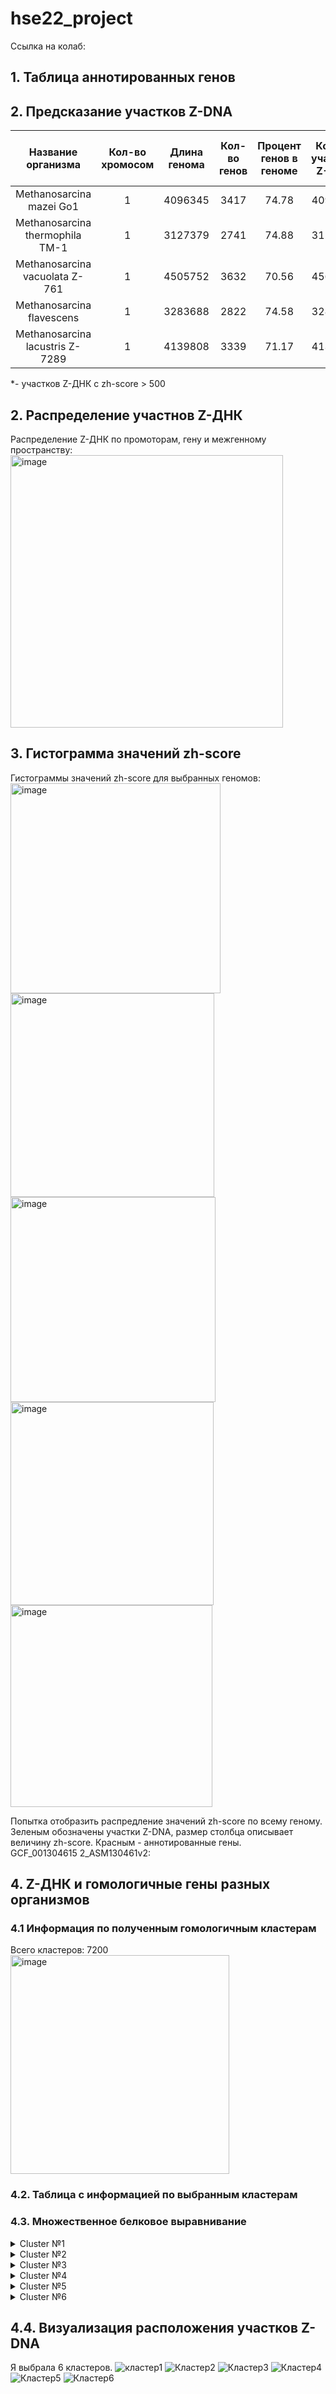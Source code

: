 # hse22_project
Ссылка на колаб:
## 1. Таблица аннотированных генов
## 2. Предсказание участков Z-DNA
|Название организма             |Кол-во хромосом|Длина генома|Кол-во генов |Процент генов в геноме |Кол-во участков Z-ДНК|Кол-во участков Z-ДНК* |Общая длина участков Z-ДНК*  |
|:-----------------------------:|:-------------:|:----------:|:-----------:|:---------------------:|:---------------------:|:---------------------:|:---------------------------:|
|Methanosarcina mazei Go1       |1              |4096345     |3417         |74.78                  |4096345                |1848                   |18642                        |
|Methanosarcina thermophila TM-1|1              |3127379     |2741         |74.88                  |3127379                |1191                   |11872                        |
|Methanosarcina vacuolata Z-761 |1              |4505752     |3632         |70.56                  |4563885                |1610                   |16364                        |
|Methanosarcina flavescens      |1              |3283688     |2822         |74.58                  |3283688                |1407                   |14016                        |
|Methanosarcina lacustris Z-7289|1              |4139808     |3339         |71.17                  |4139808                |1544                   |15588                        |

*- участков Z-ДНК с zh-score > 500
## 2. Распределение участнов Z-ДНК
Распределение Z-ДНК по промоторам, гену и межгенному пространству:
<img width="436" alt="image" src="https://user-images.githubusercontent.com/93148620/173431937-84d3ca8a-ce69-4eb6-8b9b-a16dab3672f1.png">

## 3. Гистограмма значений zh-score 
Гистограммы значений zh-score для выбранных геномов: 
<img width="336" alt="image" src="https://user-images.githubusercontent.com/93148620/173432160-a02e99a6-c7e7-4bb6-87c2-8143ab1cf3a9.png">
<img width="326" alt="image" src="https://user-images.githubusercontent.com/93148620/173432326-3abf6849-21d6-4d7e-9e7c-b8a90a5c727b.png">
<img width="328" alt="image" src="https://user-images.githubusercontent.com/93148620/173432376-cb89971b-2291-48fb-87d8-9d589374df01.png">
<img width="325" alt="image" src="https://user-images.githubusercontent.com/93148620/173432413-74f16a7e-5024-4831-8e16-2426a0e5725e.png">
<img width="323" alt="image" src="https://user-images.githubusercontent.com/93148620/173432478-312a0286-89a4-46a7-953b-842a60a37028.png">

Попытка отобразить распредление значений zh-score по всему геному. Зеленым обозначены участки Z-DNA, размер столбца описывает величину zh-score. Красным - аннотированные гены.  
GCF_001304615 2_ASM130461v2:


## 4. Z-ДНК и гомологичные гены разных организмов
### 4.1 Информация по полученным гомологичным кластерам
Всего кластеров: 7200 
<img width="350" alt="image" src="https://user-images.githubusercontent.com/93148620/173435543-2cafdde1-db16-495f-bb54-059fd359bfd1.png">

### 4.2. Таблица с информацией по выбранным кластерам

### 4.3. Множественное белковое выравнивание

<details>
  <summary>Cluster №1</summary>
  
  ```
  >WP_151650075.1_Bradyrhizobium_betae
MRSIKQPGLPVTERIQWVEARGRAFSFTLQAGLPLLEAARRGFAAEGFAGGVLNFGSGTLAPFAYVMPALSKTGENAAFY
SDTYRPGGVTRTRLGSMTLGTRDGAPFFHCHGLWLEADGKASGGHMLPDETVVAEAFEVAAFGLDGAIFTAEPDPETSFK
LFGPVAVASTGARATNRAFALRLRPNQDFAGCLEEFCRAHGIAHAKIHGGVGSTIGARFIHGGVTEPFATELAITAGAIE
PGDSGALEAALDVALIDYTGGIAEGRLIRGDNPVLMTMELVLEVLG-----
>WP_094890408.1_Bradyrhizobium_amphicarpaeae
MRSIKQPGAAIAERIQWVEARGRAFGFTLQAGLPLLEAARRGFAAEGFSGGVVNFRHGALGPFAYVMPALSKTGENAAFY
SDTYRPGGVTRTKLGSMTLGTRDGAPFFHCHGLWTEAGGKASGGHMLPDETVVAEPFEVEAFGLDGAMFTAEPDPETNFK
LFGPVAAARTGARATSRAFALRLRPNQDFAGCLEDFCRAHGVARAKIHGGVGSTIGARFTHGGVTEPFATELAVTAGLIA
PGPSGALEAALDVALVDYTGGLAEGRLVRGDNPVLMTMELVLEALD-----
>WP_015685937.1_Bradyrhizobium_cosmicum
MRSIKQPGSPATERIQWVEARGRAFSFTLQAGLPLLEAARRGFAAEGFAGGVLNFGRGTLGPFAYVMPALSKTGENAAFY
SDIYRPGGVTRTRLGSMTLGTRDGAPFFHCHGLWLEADGTASGGHMLPDETVVAEAFEVAAFGVDGAIFTAEPDPETNFK
LFGPVAAASTGARATSRAFALRLRPNQDFAGCLEEFCRARGIAHAKIHGGVGSTIGARFTHGGVTEPFATELAITAGTIA
PGAAGALEAALDVALIDYTGGIAEGRLIRGDNPVLMTMELVLEVLG-----
>WP_015666726.1_Bradyrhizobium_oligotrophicum_S58
MRSIKQPGTPIAERIQWVEARGRAFTFMLEQGLPLLEAARRGFAAQGFAGGVLDIRGGALGPFAYVMPALSKTPDHAAFY
SDTYRPPGITRLSTATMTLGVRDGAPFFHCHALWTEEGGRAGGGHILPEETIVAEPFEVAAFGLDGAIFTAEPDVETGFK
LFGPVVAAKSGATTDRRAFALRLRPNQDFAGCLEAFCRSLDISSARIRGGVGSTIGARFEDGIVVEPFATELTITSGAIA
PGADG-LEAVLDVALVDYTGALAQGRLVRGDNPVLMTMELVLEVVA-----
>WP_172648017.1_Bradyrhizobium_elkanii_USDA_61
MRSIAQPGAPHPERIQWVSARGRAFSFVLEAGIPLLEAVRRGFAAEGFSGGVLSARGGAVGPFAYVMPALSKDGVNAAFY
SDTFRPDGVTRLKLAALTFGERDGAPFFHCHGLWTEADGRFNGGHMLPDETIVAEPFEVNAFGIDGATFLAKADSETNFK
LFGPVASAPRGAKTTSHAFALRLRPNQDFACALEGFCRQHGILRARLHGGVGSTIGAVFTDGHSVVPFATELAVTAGEIA
PDADGRLHAELDIALVDYLGGIAEGRLVRGDNPVLMTMELALEVLAEAEQP

  ```
</details>

<details>
  <summary>Cluster №2</summary>
  
  ```
  >WP_151649691.1_Bradyrhizobium_betae
MPETSASRPASTILLLRDGA-------KEIEVFMMVRHHQIEFNSGALVFPGGSVDAGDQEIVARSDLYSGGEGLSEADR
GFRIAAIRETFEESGILLARAQDSGTPIDARRAGEIADAHRVALNEHKISFLSILADNGLQLALDTLLPYAHWITPEGLP
KRFDTWFFLAAAPPDQLGAHDGRESTDSIWVSPREAVEGGESGRFKLPFPTTRNLIRLAKQGSVDAALDHARGLSIVTVM
PVMTKTE-AGRQLRIPREAGYDGEVFDVGAVG
>WP_094892032.1_Bradyrhizobium_amphicarpaeae
MAETSASRPASTILLLRDGEKADGKGRGEIEVFMMVRHHQIEFNSGALVFPGGSVDAGDNEIVARSDLYSGGEGLSEADR
GFRIAAIRETFEESGILLARAKGTGTPVDARRAGELADAHRIALNEHKISFLKILDDNGLQLALDTLVPYAHWITPEGMP
KRFDTWFFLAAAPPDQLGAHDGRESTDSIWVSPREAVEGGESGRFKLPFPTTRNLIRLAKQASVGAALDHARGMSIVTVM
PVMTKTE-TGRQLRIPREAGYDGEVFEVGALG
>WP_015685457.1_Bradyrhizobium_cosmicum
MPETSASRPASTILLLRDGA-------KDIEVFMMVRHHQIEFNSGALVFPGGSVDAGDQEIVARADLYSGGEGLSEADR
GFRIAAIRETFEESGILLARAKDSGTPIDARRAGEIADAHRVALNEHKISFLSILADNGLQLALDTLVPYAHWITPEGLP
KRFDTWFFLAAAPPDQLGAHDGRESTDSIWVSPREAVEGGESGRFKLPFPTTRNLIRLAKQGSVDAALDHARGLSIVTVM
PVMTKTE-TGRQLRIPREAGYDGEVFEVGAVG
>WP_015666189.1_Bradyrhizobium_oligotrophicum_S58
MADAAAVRPASTVLLLRDSATA-----REIEVFMMVRHHQIEFNSGALVFPGGSVDKGDQEIAGKPELYAGDEGLAAEAL
GFRIAGVRETFEESGILLARPRRSETLIDAAAAREIEAAHRLALCEGKVSFLEVLEAHGLVLALDTLVAYAHWITPEGMP
KRFDTWFFLAAAPPDQLGAHDGRESTDSVWVSPREALAGGEDGRFKLPFPTTRNLIRLGKQPAVADALAGARGMDIVTVM
PVMTKTADGGRQLRIPREAGYDGEVFEFGAAG
>WP_018272086.1_Bradyrhizobium_elkanii_USDA_61
MNEIVAPRLASTVLLLRDGTSS-----REIEVFMMVRHHQIEFNSGALVFPGGSVDKNDKEIAADPALYSGGEGLDGDAL
GFRIAAIRETFEESGILLARPQGSKHLVDAKRANEIATAHRAALNEGKIGFLKVLTDNGMVLALDELVPYAHWITPEGMP
KRFDTWFFLAAAPPEQLGAHDGKESTDSIWVSTREALEGGETGRFKLPFPTTRNLIRLGKQPNVGAALADSKGKPIVAVM
PVMTKTA-TGRQLRIPKEAGYDGEVFDVGALG
  ```
</details>

<details>
  <summary>Cluster №3</summary>
  
  ```
  >WP_094890443.1_Bradyrhizobium_amphicarpaeae
MRTSRRAIVAFVLGASAL--AAPALAFDGAPVNPKDATIPVVTALPNATGGVRGK-V--APAAV---PQETSLSALQYAA
EGGHPIAQWKLGRMYANGDGVAQDDLRAFEYFSRIANAHAEDSPSAPQAQIVANAFVALGRYYLSGIPNSKIKSDPDRAR
EMFSYAASYFGNADAQYDLARLYLKTPDASREDFRYGARWLGLAAQKGQHQAQALLGQMLFNGDRLPRQAARGLMWLTLA
RDSAGTEETWIKENYNRAFAKASDDDRAMCLQMLEQWVQGRRE
>WP_015666663.1_Bradyrhizobium_oligotrophicum_S58
MRTSDRIIFALMLGVAPLTWAAPSFAFDGAPVNQ-EPAIPVAGAQSG-AGALRKA-V---PATTSSTSPTQSLTALQYAA
EEGHPVAQWKLGRMYAAGDGVVRDDIRAFDYFSRIANAHAEDSPSAPQAQIVANAFVALGRYYLSGIPNSKVKADPDRAR
EMFSYAASYFGNADAQYDLARIYLKTADASRDDFRYGARWLGLAAQKGQHQAQALLGQMLFNGDRLPRQAARGLMWLTLA
RDSAGPDEAWIKESYNRAFAKASDDDRASALQMLESWVQGKRE
>WP_026192730.1_Bradyrhizobium_elkanii_USDA_61
MRTFRRTILAFALGAIPV--AGPGFGFDGAPVNPQDTVLPVVSPQPGTAGALKRAATPVAPAAT---SPTSSFSTLQYQA
EGGHPVAQWKLGKMYAEGDGVIQDDMRAFEYFSRIANAHAEDSPSAPQASIVANAFVALGRYYLSGIPNSKVKADTERAR
EMFSYAASYFGNADAQYDLARLYLKTPDASRDDFRYGARWLGLAAQKGQHQAQALLGQMLFNGDRLPPQRARGLMWLTLA
RDSATPDEAWIKESYNRAIAKASEDDRAMALQMLEHWVQGRRD
>WP_015685895.1_Bradyrhizobium_cosmicum
MRTSRRAIVAFVLGASAL--AAPAFAFDGSPANNKDATIPVVTTLPGTAGTVRSK-V---PAPT----QETSLSALQYAA
EGGHPIAQWKLGRMYANGDGVVQDDVRAFEYFSRIANAHAEDSPSAPQAQIVANAFVALGRYYLSGIPNSKIKPDQDRAR
EMFSYAASYFGNADAQYDLARLYLKTPDASREDFRYGARWLGLAAQKGQHEAQALLGQMLFNGDRLPRQAARGLMWLTLA
RDSAGAEETWIKENYNRAFAKASDDDRAMCLQMLEQWVQGRRD
>WP_151650043.1_Bradyrhizobium_betae
MRTSRRAIVAFVLGASAL--AAPAFAFDGSPANNKDATIPVVTTLPGTAGTVRSK-V---PAAT----QETSLSALQYAA
EGGHPIAQWRLGRMYANGDGVAQDDVRAFEYFSRIANAHAEDSPSAPQAQIVANAFVALGRYYLSGIPNSKIKPDQDRAR
EMFSYAASYFGNADAQYDLARLYLNTPDASREDFRYGARWLGLAAQKGQHEAQALLGQMLFNGDRLPRQAARGLMWLTLA
RDSAGAEETWIKENYNRAFAKASDDDRAMCLQMLEQWVQGRRE
  ```
</details>

<details>
  <summary>Cluster №4</summary>
  
  ```
  >WP_015685883.1_Bradyrhizobium_cosmicum
MADTSFDVIIIGSGPGGYVAAIRAAQLGLKTAIVEKSYLGGICLNWGCIPTKALLRSAEIYHYMQHAKDYGLSADNISFD
PKAVVQRSRGVSKRLNDGVGFLMKKNKVSVIWGAASIDAPGKVTVKKSDAEAPKGALGEGSYQAKHIIVATGARPRVLPG
LEPDKKLIWTYFEAMVPEKMPKSLLVVGSGAIGIEFASFFRTMGSDVTVVEVLPQILPVEDAEIAGLARKRLEKQGIKIM
SSTKVTKLEKKADSVVATIDDGKGKPVTTEFERVISAVGVVGNIENLGLEKLGVKTDRGCIVIDGYGKTNVPGIYAIGDV
AGPPMLAHKAEHEGVVCVEAIKGLHPHPMDKLLIPGCTYCNPQVASVGLTEAKAKEGGREIRVGRFPFVGNGKAIALGED
QGLVKVIFDKKTGQLLGAHMVGAEVTELIQGYVVAMNLETTEEELMHTVFPHPTLSEMMKEAVLDAYGRVLNI
>WP_016842487.1_Bradyrhizobium_elkanii_USDA_61
MADTSFDVIIIGSGPGGYVTAIRAAQLGFKTAIVEKSYLGGICLNWGCIPTKALLRSAEIYHYMQHAKDYGLSADNVSFD
PKAVVQRSRGVSKRLNDGVGFLMKKNKVTVIWGEATIDAPGKITVKKSAVEAPKGASGEGTYQAKHIIVATGARPRVLPG
LEPDKKLVWTYFEAMVPERMPKSLLVVGSGAIGIEFASFFHTMGADVTVVEVLPQILPVEDAEIAGLARKRFEKMGIKIL
TSTKVTKLEKKADSVVATIDDGKGQPQTKEFERVISAVGVVGNIENLGLEKLGVKTDRGCIVIDGLGKTNVPGIYAIGDV
AGPPMLAHKAEHEGVICIEAIKGLHPHPMDKLMIPGCTYCNPQVASVGLTEAMAKEGGREIRVGRFPFVGNGKAIALGED
QGLVKVVFDKKTGQLLGAHMIGAEVTELIQGYVVAMNLETTEEELMHTVFPHPTLSEMMKEAVLDAYGRVLNI
>WP_094890457.1_Bradyrhizobium_amphicarpaeae
MADTSFDVIIIGSGPGGYVAAIRAAQLGLKTAIIEKSYLGGICLNWGCIPTKALLRSAEIYHYMRHAKDYGLSADNISFD
PKAVVQRSRGVSKRLNDGVGFLMKKNKVSVIWGAASIDAPGKITVKKSDVEAPKGALGEGSYQAKHIIVATGARPRVLPG
LEPDKKLIWTYFEAMVPEKMPKSLLVVGSGAIGIEFASFFHTMGSDVTVVEVLPQILPVEDAEIAGLARKRLEKQGIKIM
SSTKVTKLEKKADSVVATIDDGKGKPVTTEFERVISAVGVVGNIENLGLEKLGVKTDRGCIVIDGYGKTNIPGIYAIGDV
AGPPMLAHKAEHEGVICVEAIKGLHPHPMDKLLIPGCTYCNPQVASVGLTEAKAKEGGREIRVGRFPFVGNGKAIALGED
QGLVKVIFDKKTGQLLGAHMVGAEVTELIQGYVVAMNLETTEEELMHTVFPHPTLSEMMKEAVLDAYGRVLNI
>WP_015666659.1_Bradyrhizobium_oligotrophicum_S58
MADTSFDVIIIGSGPGGYVTAIRAAQLGFKTAIIEKSYLGGICLNWGCIPTKALLRSAEIYHYMQHAKDYGLSAEKISYD
PKAVVQRSRGVSKRLNDGVGFLMKKNKVQVIWGKAAIDAPGKITVTKSDVEAPKGTLGEGVYQAKHIIVATGARPRVLPG
LEPDKKLVWTYFEAMVPDKMPKSLLVVGSGAIGIEFASFFRTMGSEVTVVEVLPQILPVEDAEIAGIARKQLEKQGLKIM
TGAKVTKLDKKSDSVVATIDDGKGKTEAVEFERVISAVGVVGNIENLGLEKLGVKTDRGCVVIDGYGKTNVPGIYAIGDV
AGPPMLAHKAEHEGVVCIEAIKGLHPHAMDKNLIPGCTYCHPQVASVGLTEAKAKEQGRDIRVGRFPFVGNGKAIALGED
QGLVKVIFDKKTGQLIGAHMVGAEVTELIQGYVVAMNLETTEEELMHTVFPHPTLSEMMKEAVLDAYGRVLNM
>WP_151650028.1_Bradyrhizobium_betae
MADTSFDVIIIGSGPGGYVAAIRAAQLGLKTAIVEKSYLGGICLNWGCIPTKALLRSAEIYHYMQHAKDYGLSADNISFD
PKAVVQRSRGVSKRLNDGVGFLMKKNKVSVIWGAASIDAPGKVTVKKSDAEAPKGVLGEGSYQAKHIIVATGARPRVLPG
LEPDKKLIWTYFEAMVPEKMPKSLLVVGSGAIGIEFASFFRTMGSDVTVVEVLPQILPVEDAEIAGLARKRLEKQGIKIM
SSTKVTKLEKKADSVVATIDDGKGKPVTTEFERVISAVGVVGNIENLGLEKLGVKTDRGCIVIDGYGKTNIPGIYAIGDV
AGPPMLAHKAEHEGVICVEAIKGLHPHAMDKLLIPGCTYCNPQVASVGLTEAKAKEGGREIRVGRFPFVGNGKAIALGED
QGLVKVIFDKKTGQLLGAHMVGAEVTELIQGYVVAMNLETTEEELMHTIFPHPTLSEMMKEAVLDAYGRVLNI
  ```
</details>

<details>
  <summary>Cluster №5</summary>
  
  ```
  >WP_151643413.1_Bradyrhizobium_betae
MTGLTHRQAEILNIARASGRVMVEELARKFEVSAQTIRKDLNDLCERRSLTRIHGGAIIASGVENLAYEARRFVAADEKK
AIGVAAASLIPNGCSLFINIGTTTEEVASALTSHEDLLVITNNLNVAMLLYRHPRIEVVVAGGTVRRADGAVVGSTATQL
IGQFKVDYAIIGASAIDEEGALLDFDYREVQVAQAIIANARSVMLVADSTKLRRSAPVRIAHISQIQTFVTDQELPERLA
TICHSKGIEVMAAMPKGAGESDEAAAEPPQDPGSVVRLR
>WP_172647090.1_Bradyrhizobium_elkanii_USDA_61
MAGLSHRQTEILNIARAFGRVMVEDLAKRFEVSAQTIRKDLNDLCDQRSLTRIHGGAIIASGVENLAYEARRFVAAEEKK
AIGAAAAARIPNGCSLFINIGTTTEEVASALTSHEDLLVITNNLNVAMLLYRHPRIEVVVAGGTVRRADGAVVGSTATQL
IGQFKVDYAIIGASAIDEEGALLDFDYREVQVAQAIIANARNVMLVSDSTKLRRSAPVRIAHMSQIQTFVTDSPLPAGLA
SICHSRGIEVVVAMDKPQVDLDDNG---PDAAPATLRSA
>WP_015668717.1_Bradyrhizobium_oligotrophicum_S58
MAVLSQRQTDILNIARASGRVMVEDLSRRFEVSAQTIRKDLNDLCEQRALTRIHGGAIIASGVENLAYEARRFVAADEKK
AIGAAAAARIPNGSSLFINIGTTTEEVASALSSHQDLLVITNNLNVAMLLYPHPRIEVIVAGGTVRRSDGGVVGSTATQL
IGQFKVDYAIIGASAIDEEGALLDFDYREVQVAQAIIANARSVMLVADSTKLHRSAPVRIAHLSQIQTFVTDRPLPDGLA
SLCHSRGIEVISAMPAD--DTDEAADATETTSSTVLRRA
>WP_015688041.1_Bradyrhizobium_cosmicum
MTGLTHRQAEILNIARASGRVMVEELARKFEVSAQTIRKDLNDLCERRSLTRIHGGAIIASGVENLAYEARRFVAADEKK
AIGIAAASLIPNGCSLFINIGTTTEEVASALTSHEDLLVITNNLNVAMLLYRHPRIEVVVAGGTVRRADGAVVGSTATQL
IGQFKVDYAIIGASAIDEEGALLDFDYREVQVAQAIIANARSVMLVADSTKLRRSAPVRIAHISQIQTFVTDQELPERLA
TICHGKGIEVMAAMPKGA-DVDDAAE-PPQEAAPVVRLR
>WP_094892725.1_Bradyrhizobium_amphicarpaeae
MTGLTHRQAEILNIARASGRVMVEELARRFEVSAQTIRKDLNDLCERRSLTRIHGGAIIASGVENLAYEARRFVAADEKK
AIGAAAASLIPNGCSLFINIGTTTEEVASALTSHEDLLVITNNLNVAMLLYRHPRIEVVVAGGTVRRADGAVVGSTATQL
IGQFKVDYAIIGASAIDEEGALLDFDYREVQVAQAIIANARSVMLVADSTKLRRSAPVRIAHMTQIQTFVTDQELPERLA
TICHSKGIEVMAAMPKGAGDVDDVQA-EVQEASPVVRLR
  ```
</details>

<details>
  <summary>Cluster №6</summary>
  
  ```
  >WP_094895021.1_Bradyrhizobium_amphicarpaeae
-MRDASFILG---RA-GSRVLAIVLLTAATALGGCAG-GGGAANSYAMAPSTGSGATVAFESIDGPPPQVFDRMVGVLDS
ESKLRSLSVVSREGSAAYRVRSYLSAQVVRGKTVIAWVWDVYDANQQRALRLSGEEPTAAKGGRDPWNAADDLVLRKIAQ
AGFSGLSNMISGTP---DAPGTAPGLRGPAVASV-APIGPTP-EMPASALGYAER
>WP_015669248.1_Bradyrhizobium_oligotrophicum_S58
MMRGAPTPLRLISRAAQHACVAAVLITSAATLGGCASSSGGPANAYAMAPAS-DSATIAFEQIDGPPPQIFDRMVSVLDS
ESKLRSLAIVSREAPAAYRVRTYLSAQVVSGKSVISWVFDVYDRNQQRALRLSGEEPI-GRGGRDPWNAVDDMVLRKIAQ
AGFSGLSGMLNGTAPAGSAPAAAPATRGPAVAAT-EPASPSAGGTSVAALGYTDH
>WP_172648516.1_Bradyrhizobium_elkanii_USDA_61
-MREASNRQFQTGTA-ARAAIAGTWLAIACALGGCAA-GGNVADSYAMATPASSGATVAFESIDGPPPQVFDRMVGVLDS
ESKLRSLSIVSRQGAAAYRVRSYLSAQVVRGRTMISWVWDFYDSNQQRALRLSGEEPA-GKAGRDAWAAADDLVLRKIAQ
AGFSGLSSMLNGGP----ADSPAPDLRGPTVASAPAPAAP---E--TVALGYSAD
>WP_041748545.1_Bradyrhizobium_cosmicum
-MRDASSILR---RA-GSRVLAVMLLAAATALAGCAG-GGGAANSYAMAPSAGSGATVAFESIDGPPPQVFDRMVGVLDS
ESKLRSLSVVSREGTAAYRVRSYLSAQVVRGKTVIAWVWDVYDANQQRALRVSGEEPTSAKGGRDPWSAADDLVLRKIAQ
AGFSGLSNMITGTP---DTPSAVPGLRGPAVASV-TPDGP---GLPASALGYAER
>WP_151644160.1_Bradyrhizobium_betae
-MRDASSILR---RA-GSRVLAVMLLAAATALGGCAG-GGSAANSYAMAPSAGSGATVAFESIDGPPPQVFDRMVGVLDS
ESKLRSLSVVSREGTAAYRVRSYLSAQVVRGKTVIAWVWDVYDANQQRALRVSGEEPTSAKGGRDPWSAADDLVLRKIAQ
AGFSGLSNMINGTP---DTPNAVPGLRGPAVASV-TPDGP---EMPAAALGYAER

  ```
</details>


## 4.4. Визуализация расположения участков Z-DNA
Я выбрала 6 кластеров. 
![кластер1](https://user-images.githubusercontent.com/93148620/173436827-2df79850-3be7-4a58-bb7e-0fd65bd8a0c9.png)
![Кластер2](https://user-images.githubusercontent.com/93148620/173436866-fcf5d03d-4233-4015-8110-a8290cd9a232.png)
![Кластер3](https://user-images.githubusercontent.com/93148620/173436915-29d280b4-5268-4347-a530-6918c6753072.png)
![Кластер4](https://user-images.githubusercontent.com/93148620/173436949-9c1599a1-3281-4ae1-ae65-570905a5f244.png)
![Кластер5](https://user-images.githubusercontent.com/93148620/173436993-d7a47422-cb46-4c17-ad7e-2c9e4fd3a6c7.png)
![Кластер6](https://user-images.githubusercontent.com/93148620/173437043-76ac6b65-b480-4197-b7c7-44164293f45b.png)
